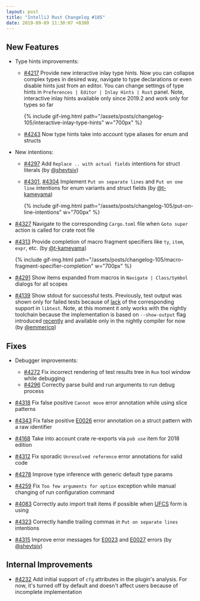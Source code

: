 ```yaml
---
layout: post
title: "IntelliJ Rust Changelog #105"
date: 2019-09-09 11:30:07 +0300
---
```



## New Features

* Type hints improvements:
    * [#4217] Provide new interactive inlay type hints.
    Now you can collapse complex types in desired way, navigate to type declarations or even disable hints just from an editor.
    You can change settings of type hints in `Preferences | Editor | Inlay Hints | Rust` panel.
    Note, interactive inlay hints available only since 2019.2 and work only for types so far

      {% include gif-img.html path="/assets/posts/changelog-105/interactive-inlay-type-hints" w="700px" %}

    * [#4243] Now type hints take into account type aliases for enum and structs

* New intentions:
    * [#4297] Add `Replace .. with actual fields` intentions for struct literals (by [@shevtsiv])
    * [#4301], [#4304] Implement `Put on separate lines` and `Put on one line` intentions for enum variants and struct fields (by [@t-kameyama])

      {% include gif-img.html path="/assets/posts/changelog-105/put-on-line-intentions" w="700px" %}


* [#4327] Navigate to the corresponding `Cargo.toml` file when `Goto super` action is called for crate root file

* [#4313] Provide completion of macro fragment specifiers like `ty`, `item`, `expr`, etc. (by [@t-kameyama])

  {% include gif-img.html path="/assets/posts/changelog-105/macro-fragment-specifier-completion" w="700px" %}

* [#4291] Show items expanded from macros in `Navigate | Class/Symbol` dialogs for all scopes

* [#4139] Show stdout for successful tests. Previously, test output was shown only for failed tests because of [lack](https://github.com/rust-lang/rust/issues/54669) of the corresponding support in `libtest`.
Note, at this moment it only works with the nightly toolchain because
the implementation is based on `--show-output` flag introduced [recently](https://github.com/rust-lang/rust/pull/62600)
and available only in the nightly compiler for now (by [@emmericp])

## Fixes

* Debugger improvements:
    * [#4272] Fix incorrect rendering of test results tree in `Run` tool window while debugging
    * [#4296] Correctly parse build and run arguments to run debug process

* [#4318] Fix false positive `Cannot move` error annotation while using slice patterns

* [#4343] Fix false positive [E0026](https://doc.rust-lang.org/error-index.html#E0026) error annotation on a struct pattern with a raw identifier

* [#4168] Take into account crate re-exports via `pub use` item for 2018 edition

* [#4312] Fix sporadic `Unresolved reference` error annotations for valid code

* [#4278] Improve type inference with generic default type params

* [#4259] Fix `Too few arguments for option` exception while manual changing of run configuration command

* [#4083] Correctly auto import trait items if possible when [UFCS](https://github.com/rust-lang/rfcs/blob/master/text/0132-ufcs.md) form is using

* [#4323] Correctly handle trailing commas in `Put on separate lines` intentions

* [#4315] Improve error messages for [E0023](https://doc.rust-lang.org/error-index.html#E0023) and [E0027](https://doc.rust-lang.org/error-index.html#E0027) errors (by [@shevtsiv])


## Internal Improvements

* [#4232] Add initial support of `cfg` attributes in the plugin's analysis.
For now, it's turned off by default and doesn't affect users because of incomplete implementation



[@emmericp]: https://github.com/emmericp
[@shevtsiv]: https://github.com/shevtsiv
[@t-kameyama]: https://github.com/t-kameyama


[#4083]: https://github.com/intellij-rust/intellij-rust/pull/4083
[#4139]: https://github.com/intellij-rust/intellij-rust/pull/4139
[#4168]: https://github.com/intellij-rust/intellij-rust/pull/4168
[#4217]: https://github.com/intellij-rust/intellij-rust/pull/4217
[#4232]: https://github.com/intellij-rust/intellij-rust/pull/4232
[#4243]: https://github.com/intellij-rust/intellij-rust/pull/4243
[#4259]: https://github.com/intellij-rust/intellij-rust/pull/4259
[#4272]: https://github.com/intellij-rust/intellij-rust/pull/4272
[#4278]: https://github.com/intellij-rust/intellij-rust/pull/4278
[#4291]: https://github.com/intellij-rust/intellij-rust/pull/4291
[#4296]: https://github.com/intellij-rust/intellij-rust/pull/4296
[#4297]: https://github.com/intellij-rust/intellij-rust/pull/4297
[#4301]: https://github.com/intellij-rust/intellij-rust/pull/4301
[#4304]: https://github.com/intellij-rust/intellij-rust/pull/4304
[#4312]: https://github.com/intellij-rust/intellij-rust/pull/4312
[#4313]: https://github.com/intellij-rust/intellij-rust/pull/4313
[#4315]: https://github.com/intellij-rust/intellij-rust/pull/4315
[#4318]: https://github.com/intellij-rust/intellij-rust/pull/4318
[#4323]: https://github.com/intellij-rust/intellij-rust/pull/4323
[#4327]: https://github.com/intellij-rust/intellij-rust/pull/4327
[#4343]: https://github.com/intellij-rust/intellij-rust/pull/4343